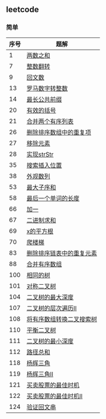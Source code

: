 ## leetcode

### 简单
|序号|题解|
|---|---|
|1|[两数之和](1.两数之和.md)|
|7|[整数翻转](7.整数翻转.md)|
|9|[回文数](9.回文数.md)|
|13|[罗马数字转整数](13.罗马数字转整数.md)|
|14|[最长公共前缀](14.最长公共前缀.md)|
|20|[有效的括号](20.有效的括号.md)|
|21|[合并两个有序列表](20.合并两个有序列表.md)|
|26|[删除排序数组中的重复项](26.删除排序数组中的重复项.md)|
|27|[移除元素](27.移除元素.md)|
|28|[实现strStr](28.实现strStr().md)|
|35|[搜索插入位置](35.搜索插入位置.md)|
|38|[外观数列](38.外观数列.md)|
|53|[最大子序和](53.最大子序和.md)|
|58|[最后一个单词的长度](58.最后一个单词的长度.md)|
|66|[加一](66.加一.md)|
|67|[二进制求和](67.二进制求和.md)|
|69|[x的平方根](69.x的平方根.md)|
|70|[爬楼梯](70.爬楼梯.md)|
|83|[删除排序链表中的重复元素](83.删除排序链表中的重复元素.md)|
|88|[合并有序数组](88.合并有序数组.md)|
|100|[相同的树](100.相同的树.md)|
|101|[对称二叉树](101.对称二叉树.md)|
|104|[二叉树的最大深度](104.二叉树的最大深度.md)|
|107|[二叉树的层次遍历II](107.二叉树的层次遍历II.md)|
|108|[将有序数组转换二叉搜索树](108.将有序数组转换二叉搜索树.md)|
|110|[平衡二叉树](110.平衡二叉树.md)|
|111|[二叉树的最小深度](111.二叉树的最小深度.md)|
|112|[路径总和](112.路径总和.md)|
|118|[杨辉三角](118.杨辉三角.md)|
|119|[杨辉三角II](119.杨辉三角II.md)|
|121|[买卖股票的最佳时机](121.买卖股票的最佳时机.md)|
|122|[买卖股票的最佳时机II](122.买卖股票的最佳时机II.md)|
|124|[验证回文串](125.验证回文串.md)|